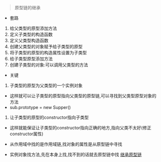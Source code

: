 >原型链的继承
+ 套路
1. 给父类型的原型添加方法
2. 定义子类型的构造函数
3. 定义父类型构造函数
4. 创建父类型的对象赋予给子类型的原型
5. 将子类型的原型的构造属性设置为子类型
6. 给子类型原型添加方法
7. 创建子类型的对象:可以调用父类型的方法
+ 关键
1. 子类型的原型为父类型的一个实例对象
+ 这样就可以让子类型的原型指向父类型的原型链,可以寻找到父类型原型对象的方法
+ sub.prototype = new Supper()
1. 让子类型的原型的constructor指向子类型
+ 这样就能保证让子类型的constructor指向正确的地方,指向父类不太好(修正constructor属性)

+ 从作用域中找的是作用域链,找对象的属性是从原型链中寻找
+ 实例对象找方法,先在本身上找,找不到的话就去原型链中找
[继承原型链](../img/继承原型链.png)

